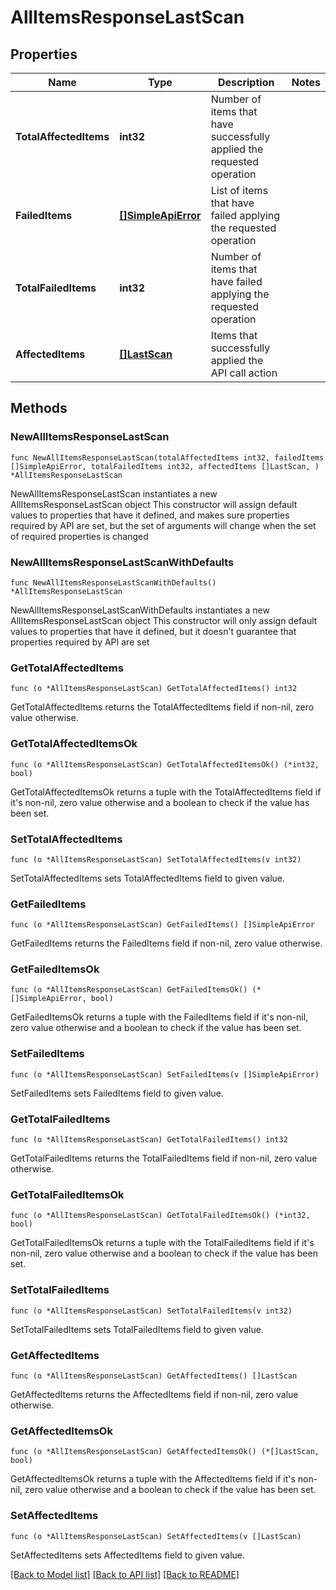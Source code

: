 # AllItemsResponseLastScan

## Properties

Name | Type | Description | Notes
------------ | ------------- | ------------- | -------------
**TotalAffectedItems** | **int32** | Number of items that have successfully applied the requested operation | 
**FailedItems** | [**[]SimpleApiError**](SimpleApiError.md) | List of items that have failed applying the requested operation | 
**TotalFailedItems** | **int32** | Number of items that have failed applying the requested operation | 
**AffectedItems** | [**[]LastScan**](LastScan.md) | Items that successfully applied the API call action | 

## Methods

### NewAllItemsResponseLastScan

`func NewAllItemsResponseLastScan(totalAffectedItems int32, failedItems []SimpleApiError, totalFailedItems int32, affectedItems []LastScan, ) *AllItemsResponseLastScan`

NewAllItemsResponseLastScan instantiates a new AllItemsResponseLastScan object
This constructor will assign default values to properties that have it defined,
and makes sure properties required by API are set, but the set of arguments
will change when the set of required properties is changed

### NewAllItemsResponseLastScanWithDefaults

`func NewAllItemsResponseLastScanWithDefaults() *AllItemsResponseLastScan`

NewAllItemsResponseLastScanWithDefaults instantiates a new AllItemsResponseLastScan object
This constructor will only assign default values to properties that have it defined,
but it doesn't guarantee that properties required by API are set

### GetTotalAffectedItems

`func (o *AllItemsResponseLastScan) GetTotalAffectedItems() int32`

GetTotalAffectedItems returns the TotalAffectedItems field if non-nil, zero value otherwise.

### GetTotalAffectedItemsOk

`func (o *AllItemsResponseLastScan) GetTotalAffectedItemsOk() (*int32, bool)`

GetTotalAffectedItemsOk returns a tuple with the TotalAffectedItems field if it's non-nil, zero value otherwise
and a boolean to check if the value has been set.

### SetTotalAffectedItems

`func (o *AllItemsResponseLastScan) SetTotalAffectedItems(v int32)`

SetTotalAffectedItems sets TotalAffectedItems field to given value.


### GetFailedItems

`func (o *AllItemsResponseLastScan) GetFailedItems() []SimpleApiError`

GetFailedItems returns the FailedItems field if non-nil, zero value otherwise.

### GetFailedItemsOk

`func (o *AllItemsResponseLastScan) GetFailedItemsOk() (*[]SimpleApiError, bool)`

GetFailedItemsOk returns a tuple with the FailedItems field if it's non-nil, zero value otherwise
and a boolean to check if the value has been set.

### SetFailedItems

`func (o *AllItemsResponseLastScan) SetFailedItems(v []SimpleApiError)`

SetFailedItems sets FailedItems field to given value.


### GetTotalFailedItems

`func (o *AllItemsResponseLastScan) GetTotalFailedItems() int32`

GetTotalFailedItems returns the TotalFailedItems field if non-nil, zero value otherwise.

### GetTotalFailedItemsOk

`func (o *AllItemsResponseLastScan) GetTotalFailedItemsOk() (*int32, bool)`

GetTotalFailedItemsOk returns a tuple with the TotalFailedItems field if it's non-nil, zero value otherwise
and a boolean to check if the value has been set.

### SetTotalFailedItems

`func (o *AllItemsResponseLastScan) SetTotalFailedItems(v int32)`

SetTotalFailedItems sets TotalFailedItems field to given value.


### GetAffectedItems

`func (o *AllItemsResponseLastScan) GetAffectedItems() []LastScan`

GetAffectedItems returns the AffectedItems field if non-nil, zero value otherwise.

### GetAffectedItemsOk

`func (o *AllItemsResponseLastScan) GetAffectedItemsOk() (*[]LastScan, bool)`

GetAffectedItemsOk returns a tuple with the AffectedItems field if it's non-nil, zero value otherwise
and a boolean to check if the value has been set.

### SetAffectedItems

`func (o *AllItemsResponseLastScan) SetAffectedItems(v []LastScan)`

SetAffectedItems sets AffectedItems field to given value.



[[Back to Model list]](../README.md#documentation-for-models) [[Back to API list]](../README.md#documentation-for-api-endpoints) [[Back to README]](../README.md)


